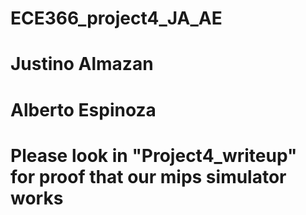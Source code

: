 # ECE366_project4_JA_AE
# Justino Almazan
# Alberto Espinoza
# Please look in "Project4_writeup" for proof that our mips simulator works
